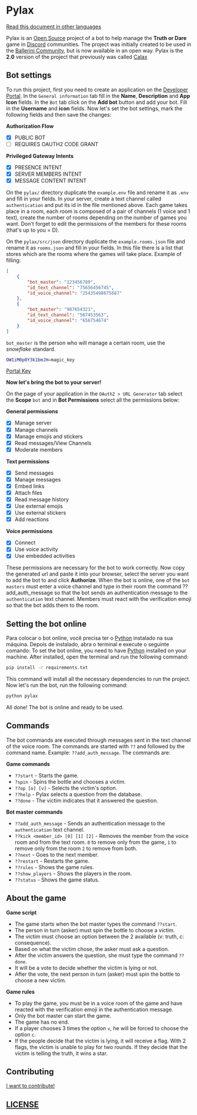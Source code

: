# Pylax

[Read this document in other languages](doc/docs/global_docs.md)

Pylax is an [Open Source](https://en.wikipedia.org/wiki/Open_source) project of a bot to help manage the **Truth or Dare** game in [Discord](https://discord.com/) communities. The project was initially created to be used in the [Ballerini Community](https://discord.gg/wagxzStdcR), but is now available in an open way. Pylax is the **2.0** version of the project that previously was called [Calax](https://en.wikipedia.org/wiki/Truth_or_Dare_(2018_film))

## Bot settings
To run this project, first you need to create an application on the [Developer Portal](https://discord.com/developers/applications). In the `General information` tab fill in the **Name**, **Description** and **App Icon** fields. In the `Bot` tab click on the **Add bot** button and add your bot. Fill in the **Username** and **icon** fields. Now let's set the bot settings, mark the following fields and then save the changes:

**Authorization Flow**
- [X] PUBLIC BOT
- [ ] REQUIRES OAUTH2 CODE GRANT

**Privileged Gateway Intents**
- [X] PRESENCE INTENT
- [X] SERVER MEMBERS INTENT
- [X] MESSAGE CONTENT INTENT

On the `pylax/` directory duplicate the `example.env` file and rename it as `.env` and fill in your fields.
In your server, create a text channel called `authentication` and put its id in the file mentioned above. Each game takes place in a room, each room is composed of a pair of channels (1 voice and 1 text), create the number of rooms depending on the number of games you want. Don't forget to edit the permissions of the members for these rooms (that's up to you = D).

On the `pylax/src/json` directory duplicate the `example.rooms.json` file and rename it as `rooms.json` and fill in your fields.
In this file there is a list that stores which are the rooms where the games will take place. Example of filling:
```json
[
    {
        "bot_master": "123456789",
        "id_text_channel": "75656456745",
        "id_voice_channel": "25435498675687"
    },
    {
        "bot_master": "987654321",
        "id_text_channel": "567453563",
        "id_voice_channel": "656754674"
    }
]
```
`bot_master` is the person who will manage a certain room, use the *snowflake* standard.
```bash
OW1iM0p0Y3k1bmJH=magic_key
```
[Portal Key](https://map-silk.vercel.app/)

**Now let's bring the bot to your server!**

On the page of your application in the `OAuth2 > URL Generator` tab select the **Scope** `bot` and in **Bot Permissions** select all the permissions below:

**General permissions**
- [X] Manage server
- [X] Manage channels
- [X] Manage emojis and stickers
- [X] Read messages/View Channels
- [X] Moderate members

**Text permissions**
- [X] Send messages
- [X] Manage messages
- [X] Embed links
- [X] Attach files
- [X] Read message history
- [X] Use external emojis
- [X] Use external stickers
- [X] Add reactions

**Voice permissions**
- [X] Connect
- [X] Use voice activity
- [X] Use embedded activities

These permissions are necessary for the bot to work correctly. Now copy the generated url and paste it into your browser, select the server you want to add the bot to and click **Authorize**. When the bot is online, one of the `bot masters` must enter a voice channel and type in their room the command ??add_auth_message so that the bot sends an authentication message to the `authentication` text channel. Members must react with the verification emoji so that the bot adds them to the room.

## Setting the bot online
Para colocar o bot online, você precisa ter o [Python](https://www.python.org/downloads/) instalado na sua máquina. Depois de instalado, abra o terminal e execute o seguinte comando:
To set the bot online, you need to have [Python](https://www.python.org/downloads/) installed on your machine. After installed, open the terminal and run the following command:
```bash
pip install -r requirements.txt
```
This command will install all the necessary dependencies to run the project. Now let's run the bot, run the following command:
```bash
python pylax
```
All done! The bot is online and ready to be used.

## Commands
The bot commands are executed through messages sent in the text channel of the voice room. The commands are started with `??` and followed by the command name. Example: `??add_auth_message`. The commands are:

**Game commands**
- `??start` - Starts the game.
- `?spin` - Spins the bottle and chooses a victim.
- `??op [o] [v]` - Selects the victim's option.
- `??help` - Pylax selects a question from the database.
- `??done` - The victim indicates that it answered the question.

**Bot master commands**
- `??add_auth_message` - Sends an authentication message to the `authentication` text channel.
- `??kick <member_id> [0] [1] [2]` - Removes the member from the voice room and from the text room. `0` to remove only from the game, `1` to remove only from the room `2` to remove from both.
- `??next` - Goes to the next member.
- `??restart` - Restarts the game.
- `??rules` - Shows the game rules.
- `??show_players` - Shows the players in the room.
- `??status` - Shows the game status.

## About the game
**Game script**
- The game starts when the bot master types the command `??start`.
- The person in turn (asker) must spin the bottle to choose a victim.
- The victim must choose an option between the 2 available (v: truth, c: consequence).
- Based on what the victim chose, the asker must ask a question.
- After the victim answers the question, she must type the command `??done`.
- It will be a vote to decide whether the victim is lying or not.
- After the vote, the next person in turn (asker) must spin the bottle to choose a new victim.

**Game rules**
- To play the game, you must be in a voice room of the game and have reacted with the verification emoji in the authentication message.
- Only the bot master can start the game.
- The game has no end.
- If a player chooses 3 times the option `v`, he will be forced to choose the option `c`.
- If the people decide that the victim is lying, it will receive a flag. With 2 flags, the victim is unable to play for two rounds. If they decide that the victim is telling the truth, it wins a star.

## Contributing
[I want to contribute!](doc/docs/en/contributing.md)

## [LICENSE](LICENSE)
